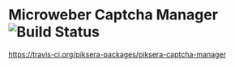 # Microweber Captcha Manager ![Build Status](https://api.travis-ci.org/piksera-packages/piksera-captcha-manager.svg?branch=master)
https://travis-ci.org/piksera-packages/piksera-captcha-manager
